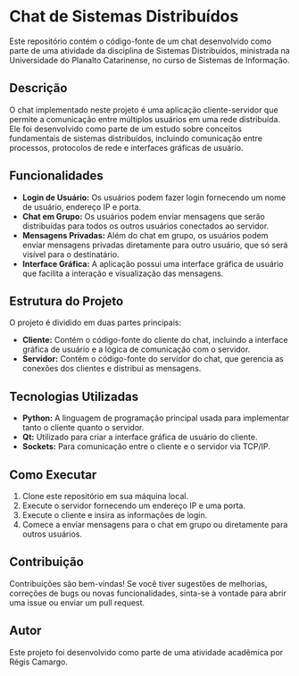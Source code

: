 # Chat de Sistemas Distribuídos

Este repositório contém o código-fonte de um chat desenvolvido como parte de uma atividade da disciplina de Sistemas Distribuídos, ministrada na Universidade do Planalto Catarinense, no curso de Sistemas de Informação.

## Descrição

O chat implementado neste projeto é uma aplicação cliente-servidor que permite a comunicação entre múltiplos usuários em uma rede distribuída. Ele foi desenvolvido como parte de um estudo sobre conceitos fundamentais de sistemas distribuídos, incluindo comunicação entre processos, protocolos de rede e interfaces gráficas de usuário.

## Funcionalidades

- **Login de Usuário:** Os usuários podem fazer login fornecendo um nome de usuário, endereço IP e porta.
- **Chat em Grupo:** Os usuários podem enviar mensagens que serão distribuídas para todos os outros usuários conectados ao servidor.
- **Mensagens Privadas:** Além do chat em grupo, os usuários podem enviar mensagens privadas diretamente para outro usuário, que só será visível para o destinatário.
- **Interface Gráfica:** A aplicação possui uma interface gráfica de usuário que facilita a interação e visualização das mensagens.

## Estrutura do Projeto

O projeto é dividido em duas partes principais:

- **Cliente:** Contém o código-fonte do cliente do chat, incluindo a interface gráfica de usuário e a lógica de comunicação com o servidor.
- **Servidor:** Contém o código-fonte do servidor do chat, que gerencia as conexões dos clientes e distribui as mensagens.

## Tecnologias Utilizadas

- **Python:** A linguagem de programação principal usada para implementar tanto o cliente quanto o servidor.
- **Qt:** Utilizado para criar a interface gráfica de usuário do cliente.
- **Sockets:** Para comunicação entre o cliente e o servidor via TCP/IP.

## Como Executar

1. Clone este repositório em sua máquina local.
2. Execute o servidor fornecendo um endereço IP e uma porta.
3. Execute o cliente e insira as informações de login.
4. Comece a enviar mensagens para o chat em grupo ou diretamente para outros usuários.

## Contribuição

Contribuições são bem-vindas! Se você tiver sugestões de melhorias, correções de bugs ou novas funcionalidades, sinta-se à vontade para abrir uma issue ou enviar um pull request.

## Autor

Este projeto foi desenvolvido como parte de uma atividade acadêmica por Régis Camargo.

